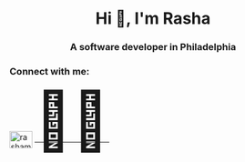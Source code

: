 <h1 align="center">Hi 👋, I'm Rasha</h1>
<h3 align="center">A software developer in Philadelphia</h3>

<h3 align="left">Connect with me:</h3>
<p align="left">
<a href="https://linkedin.com/in/rashamoumneh" target="blank"><img align="center" src="https://raw.githubusercontent.com/rahuldkjain/github-profile-readme-generator/master/src/images/icons/Social/linked-in-alt.svg" alt="rashamoumneh" height="30" width="40" /></a>
<a href="https://rasha.dev" target="_blank"><span style="font-size: 100px;">👨‍💻</span></a>
</p>

